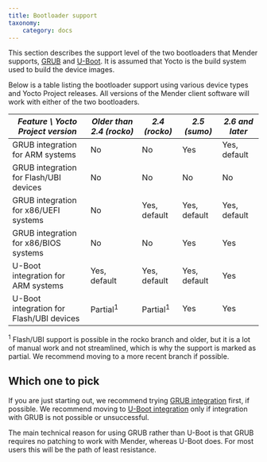 ```yaml
---
title: Bootloader support
taxonomy:
    category: docs
---
```


This section describes the support level of the two bootloaders that Mender supports, [GRUB](https://www.gnu.org/software/grub/?target=_blank) and [U-Boot](http://www.denx.de/wiki/U-Boot?target=_blank). It is assumed that Yocto is the build system used to build the device images.

Below is a table listing the bootloader support using various device types and Yocto Project releases. All versions of the Mender client software will work with either of the two bootloaders.

| *Feature \ Yocto Project version*        | *Older than 2.4 (rocko)* | *2.4 (rocko)*       | *2.5 (sumo)* | *2.6 and later* |
|------------------------------------------|--------------------------|---------------------|--------------|-----------------|
| GRUB integration for ARM systems         | No                       | No                  | Yes          | Yes, default    |
| GRUB integration for Flash/UBI devices   | No                       | No                  | No           | No              |
| GRUB integration for x86/UEFI systems    | No                       | Yes, default        | Yes, default | Yes, default    |
| GRUB integration for x86/BIOS systems    | No                       | No                  | Yes          | Yes             |
| U-Boot integration for ARM systems       | Yes, default             | Yes, default        | Yes, default | Yes             |
| U-Boot integration for Flash/UBI devices | Partial<sup>1</sup>      | Partial<sup>1</sup> | Yes          | Yes             |

<sup>1</sup> Flash/UBI support is possible in the rocko branch and older, but it is a lot of manual work and not streamlined, which is why the support is marked as partial. We recommend moving to a more recent branch if possible.

## Which one to pick

If you are just starting out, we recommend trying [GRUB integration](yocto-with-grub) first, if possible. We recommend moving to [U-Boot integration](yocto-with-u-boot) only if integration with GRUB is not possible or unsuccessful.

The main technical reason for using GRUB rather than U-Boot is that GRUB requires no patching to work with Mender, whereas U-Boot does. For most users this will be the path of least resistance.
